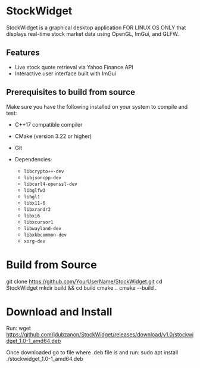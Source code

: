 # StockWidget

StockWidget is a graphical desktop application FOR LINUX OS ONLY that displays real-time stock market data using OpenGL, ImGui, and GLFW.

## Features

* Live stock quote retrieval via Yahoo Finance API
* Interactive user interface built with ImGui

## Prerequisites to build from source

Make sure you have the following installed on your system to compile and test:


* C++17 compatible compiler
* CMake (version 3.22 or higher)
* Git
* Dependencies:

  * `libcrypto++-dev`
  * `libjsoncpp-dev`
  * `libcurl4-openssl-dev`
  * `libglfw3`
  * `libgl1`
  * `libx11-6`
  * `libxrandr2`
  * `libxi6`
  * `libxcursor1`
  * `libwayland-dev`
  * `libxkbcommon-dev`
  * `xorg-dev`

# Build from Source
git clone https://github.com/YourUserName/StockWidget.git
cd StockWidget
mkdir build && cd build
cmake ..
cmake --build .

# Download and Install
Run:
wget https://github.com/jdubzanon/StockWidget/releases/download/v1.0/stockwidget_1.0-1_amd64.deb


Once downloaded go to file where .deb file is and run:
sudo apt install ./stockwidget_1.0-1_amd64.deb
